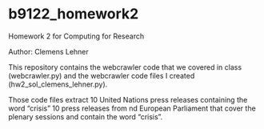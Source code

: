 # b9122_homework2
Homework 2 for Computing for Research

Author: Clemens Lehner

This repository contains the webcrawler code that we covered in class (webcrawler.py) and the webcrawler code files I created (hw2_sol_clemens_lehner.py). 

Those code files extract 10 United Nations press releases containing the word “crisis” 10 press releases from nd European Parliament that cover the plenary sessions and contain the word “crisis”.
